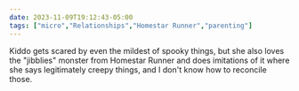 ```yaml
---
date: 2023-11-09T19:12:43-05:00
tags: ["micro","Relationships","Homestar Runner","parenting"]
---
```

Kiddo gets scared by even the mildest of spooky things, but she also loves the "jibblies" monster from Homestar Runner and does imitations of it where she says legitimately creepy things, and I don't know how to reconcile those.